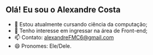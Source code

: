 ## Olá! Eu sou o Alexandre Costa

- 🔭 Estou atualmente cursando ciência da computação;
- 🤔 Tenho interesse em ingressar na área de Front-end;
- 📫 Contato: alexandreFMC6@gmail.com
- 😄 Pronomes: Ele/Dele.

